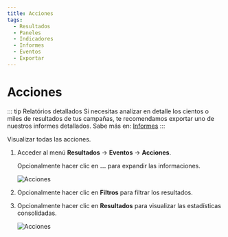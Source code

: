 ```yaml
---
title: Acciones
tags:
  - Resultados
  - Paneles
  - Indicadores
  - Informes
  - Eventos
  - Exportar
---
```


# Acciones

::: tip Relatórios detallados
Si necesitas analizar en detalle los cientos o miles de resultados de tus campañas, te recomendamos exportar uno de nuestros informes detallados. Sabe más en: [Informes](../reports/)
:::

Visualizar todas las acciones.

1. Acceder al menú **Resultados** -> **Eventos** -> **Acciones**.

   Opcionalmente hacer clic en **...** para expandir las informaciones.

   ![Acciones](https://cdn.phishx.io/phishx-docs/images/phishx_results_events_actions_01.webp)

2. Opcionalmente hacer clic en **Filtros** para filtrar los resultados.

3. Opcionalmente hacer clic en **Resultados** para visualizar las estadísticas consolidadas.

   ![Acciones](https://cdn.phishx.io/phishx-docs/images/phishx_results_events_actions_02.webp)
